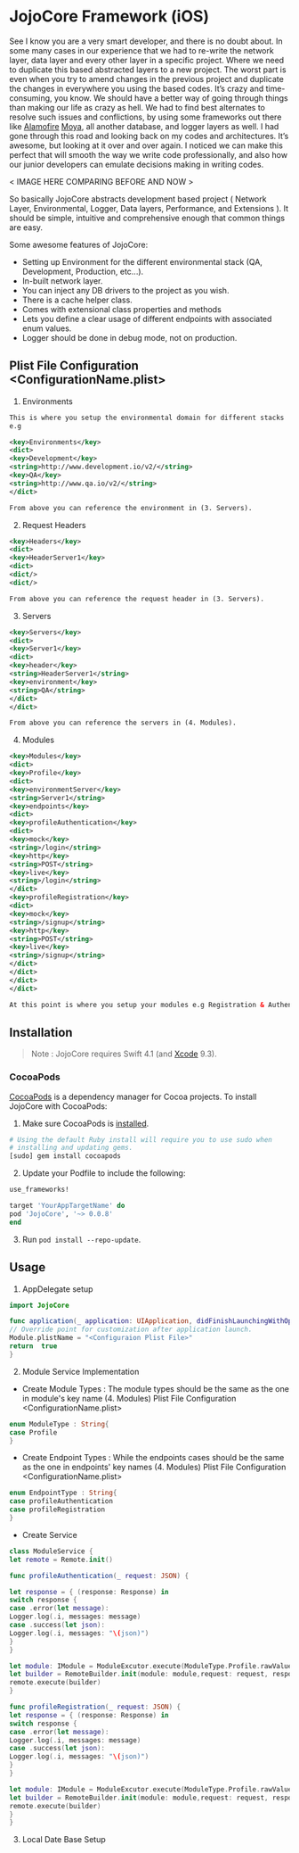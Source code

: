 
# JojoCore Framework (iOS)

See I know you are a very smart developer, and there is no doubt about. In some many cases in our experience that we had to re-write the network layer, data layer and every other layer in a specific project. Where we need to duplicate this based abstracted layers to a new project. The worst part is even when you try to amend changes in the previous project and duplicate the changes in everywhere you using the based codes. It’s crazy and time-consuming, you know. We should have a better way of going through things than making our life as crazy as hell. We had to find best alternates to resolve such issues and conflictions, by using some frameworks out there like [Alamofire](https://github.com/Alamofire/Alamofire) [Moya](https://moya.github.io/), all another database, and logger layers as well. I had gone through this road and looking back on my codes and architectures. It’s awesome, but looking at it over and over again. I noticed we can make this perfect that will smooth the way we write code professionally, and also how our junior developers can emulate decisions making in writing codes.  

< IMAGE HERE COMPARING BEFORE AND NOW >

So basically JojoCore abstracts development based project ( Network Layer, Environmental, Logger, Data layers, Performance, and Extensions ). It should be simple, intuitive and comprehensive enough that common things are easy.

Some awesome features of JojoCore:  
- Setting up Environment for the different environmental stack (QA, Development,  Production, etc...).  
- In-built network layer.  
- You can inject any DB drivers to the project as you wish.  
- There is a cache helper class.  
- Comes with extensional class properties and methods  
- Lets you define a clear usage of different endpoints with associated enum values.  
- Logger should be done in debug mode, not on production.

## Plist File Configuration <ConfigurationName.plist>

1. Environments 
```xml
This is where you setup the environmental domain for different stacks
e.g

<key>Environments</key>
<dict>
<key>Development</key>
<string>http://www.development.io/v2/</string>
<key>QA</key>
<string>http://www.qa.io/v2/</string>
</dict>

From above you can reference the environment in (3. Servers).
```
2.  Request Headers
```xml
<key>Headers</key>
<dict>
<key>HeaderServer1</key>
<dict>
<dict/>
<dict/>

From above you can reference the request header in (3. Servers).
```
3.  Servers
```xml
<key>Servers</key>
<dict>
<key>Server1</key>
<dict>
<key>header</key>
<string>HeaderServer1</string>
<key>environment</key>
<string>QA</string>
</dict>
</dict>

From above you can reference the servers in (4. Modules).
```
4.  Modules
```xml
<key>Modules</key>
<dict>
<key>Profile</key>
<dict>
<key>environmentServer</key>
<string>Server1</string>
<key>endpoints</key>
<dict>
<key>profileAuthentication</key>
<dict>
<key>mock</key>
<string>/login</string>
<key>http</key>
<string>POST</string>
<key>live</key>
<string>/login</string>
</dict>
<key>profileRegistration</key>
<dict>
<key>mock</key>
<string>/signup</string>
<key>http</key>
<string>POST</string>
<key>live</key>
<string>/signup</string>
</dict>
</dict>
</dict>
</dict>

At this point is where you setup your modules e.g Registration & Authentication (Profile Module), etc..
```

## Installation

> Note : JojoCore  requires Swift 4.1 (and [Xcode][Swift] 9.3).

### CocoaPods

[CocoaPods][] is a dependency manager for Cocoa projects. To install
JojoCore with CocoaPods:

1. Make sure CocoaPods is [installed][CocoaPods Installation].

```sh
# Using the default Ruby install will require you to use sudo when
# installing and updating gems.
[sudo] gem install cocoapods
```

2. Update your Podfile to include the following:

```ruby
use_frameworks!

target 'YourAppTargetName' do
pod 'JojoCore', '~> 0.0.8'
end
```

3. Run `pod install --repo-update`.

## Usage

1.  AppDelegate setup
```swift
import JojoCore

func application(_ application: UIApplication, didFinishLaunchingWithOptions launchOptions: [UIApplication.LaunchOptionsKey: Any]?) -> Bool {
// Override point for customization after application launch.
Module.plistName = "<Configuraion Plist File>"
return  true
}
```

2. Module Service Implementation
- Create Module Types :
The module types should be the same as the one in module's key name (4. Modules) Plist File Configuration <ConfigurationName.plist>
```swift
enum ModuleType : String{
case Profile
}
```
- Create Endpoint Types : 
While the endpoints cases should be the same as the one in endpoints' key names  (4. Modules) Plist File Configuration <ConfigurationName.plist>
```swift
enum EndpointType : String{
case profileAuthentication
case profileRegistration
}
```
- Create Service
```swift
class ModuleService {
let remote = Remote.init()

func profileAuthentication(_ request: JSON) {

let response = { (response: Response) in
switch response {
case .error(let message):
Logger.log(.i, messages: message)
case .success(let json):
Logger.log(.i, messages: "\(json)")
}
}

let module: IModule = ModuleExcutor.execute(ModuleType.Profile.rawValue, endPoint: EndpointType.profileAuthentication.rawValue)!
let builder = RemoteBuilder.init(module: module,request: request, response: response)
remote.execute(builder)
}

func profileRegistration(_ request: JSON) {
let response = { (response: Response) in
switch response {
case .error(let message):
Logger.log(.i, messages: message)
case .success(let json):
Logger.log(.i, messages: "\(json)")
}
}

let module: IModule = ModuleExcutor.execute(ModuleType.Profile.rawValue, endPoint: EndpointType.profileRegistration.rawValue)!
let builder = RemoteBuilder.init(module: module,request: request, response: response)
remote.execute(builder)
}
}
```

3. Local Date Base Setup




[CocoaPods]: https://cocoapods.org
[CocoaPods Installation]: https://guides.cocoapods.org/using/getting-started.html#getting-started
[Swift]: https://swift.org/
